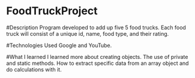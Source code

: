 # FoodTruckProject

#Description
Program developed to add up five 5 food trucks. 
Each food truck will consist of a unique id, name, food type, and their rating.

#Technologies Used
Google and YouTube. 

#What I learned
I learned more about creating objects. 
The use of private and static methods. 
How to extract specific data from an array object and do calculations with it.